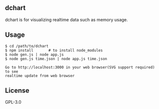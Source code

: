 ## dchart

dchart is for visualizing realtime data such as memory usage.

## Usage
    
    $ cd /path/to/dchart
    $ npm install       # to install node_modules
    $ node gen.js | node app.js
    $ node gen.js time.json | node app.js time.json

    Go to http://localhost:3000 in your web browser(SVG support required) to see
    realtime update from web browser

## License

GPL-3.0
